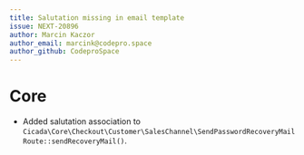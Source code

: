 ```yaml
---
title: Salutation missing in email template
issue: NEXT-20896
author: Marcin Kaczor
author_email: marcink@codepro.space
author_github: CodeproSpace
---
```

# Core
* Added salutation association to `Cicada\Core\Checkout\Customer\SalesChannel\SendPasswordRecoveryMailRoute::sendRecoveryMail()`.
